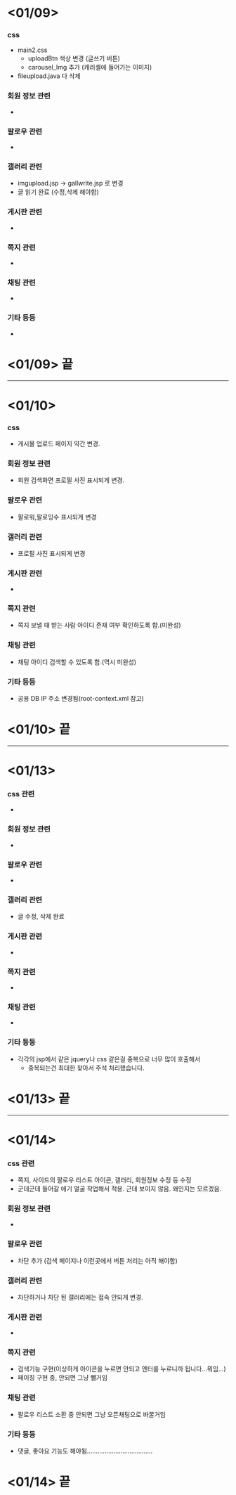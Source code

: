 # <01/09>

### css
- main2.css 
  - uploadBtn 색상 변경 (글쓰기 버튼)
  - carousel_Img 추가 (캐러셀에 들어가는 이미지)
- fileupload.java 다 삭제

### 회원 정보 관련
-

### 팔로우 관련
- 

### 갤러리 관련
- imgupload.jsp -> gallwrite.jsp 로 변경
- 글 읽기 완료 (수정,삭제 해야함)

### 게시판 관련
- 

### 쪽지 관련
-
### 채팅 관련
-
### 기타 등등
-

# <01/09> 끝

---

# <01/10>

### css
- 게시물 업로드 페이지 약간 변경.

### 회원 정보 관련
- 회원 검색화면 프로필 사진 표시되게 변경.

### 팔로우 관련
- 팔로워,팔로잉수 표시되게 변경

### 갤러리 관련
- 프로필 사진 표시되게 변경

### 게시판 관련
- 

### 쪽지 관련
- 쪽지 보낼 때 받는 사람 아이디 존재 여부 확인하도록 함.(미완성)

### 채팅 관련
- 채팅 아이디 검색할 수 있도록 함.(역시 미완성)

### 기타 등등
- 공용 DB IP 주소 변경됨(root-context.xml 참고)

# <01/10> 끝

---

# <01/13>

### css 관련
- 

### 회원 정보 관련
- 

### 팔로우 관련
- 

### 갤러리 관련
- 글 수정, 삭제 완료

### 게시판 관련
- 

### 쪽지 관련
- 

### 채팅 관련
- 

### 기타 등등
- 각각의 jsp에서 같은 jquery나 css 같은걸 중복으로 너무 많이 호출해서 
	- 중복되는건 최대한 찾아서 주석 처리했습니다.

# <01/13> 끝

---

# <01/14>

### css 관련
- 쪽지, 사이드의 팔로우 리스트 아이콘, 갤러리, 회원정보 수정 등 수정
- 군데군데 들어갈 애기 얼굴 작업해서 적용. 근데 보이지 않음. 왜인지는 모르겠음.

### 회원 정보 관련
- 

### 팔로우 관련
- 차단 추가 (검색 페이지나 이런곳에서 버튼 처리는 아직 해야함)

### 갤러리 관련
- 차단하거나 차단 된 갤러리에는 접속 안되게 변경. 

### 게시판 관련
-

### 쪽지 관련
- 검색기능 구현(이상하게 아이콘을 누르면 안되고 엔터를 누르니까 됩니다...뭐임...)
- 페이징 구현 중, 안되면 그냥 뺄거임

### 채팅 관련
- 팔로우 리스트 소환 중
  안되면 그냥 오픈채팅으로 바꿀거임

### 기타 등등
- 댓글, 좋아요 기능도 해야됨.....................................

# <01/14> 끝

